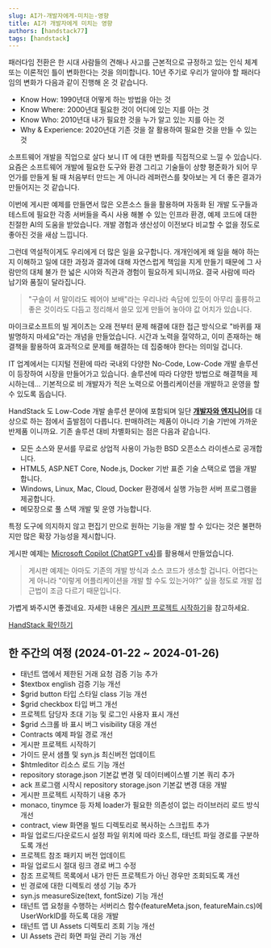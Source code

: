 ```yaml
---
slug: AI가-개발자에게-미치는-영향
title: AI가 개발자에게 미치는 영향
authors: [handstack77]
tags: [handstack]
---
```


패러다임 전환은 한 시대 사람들의 견해나 사고를 근본적으로 규정하고 있는 인식 체계 또는 이론적인 틀이 변화한다는 것을 의미합니다. 10년 주기로 우리가 알아야 할 패러다임의 변화가 다음과 같이 진행해 온 것 같습니다.

* Know How: 1990년대 어떻게 하는 방법을 아는 것
* Know Where: 2000년대 필요한 것이 어디에 있는 지를 아는 것
* Know Who: 2010년대 내가 필요한 것을 누가 알고 있는 지를 아는 것
* Why & Experience: 2020년대 기존 것을 잘 활용하여 필요한 것을 만들 수 있는 것

소프트웨어 개발을 직업으로 살다 보니 IT 에 대한 변화를 직접적으로 느낄 수 있습니다. 요즘은 소프트웨어 개발에 필요한 도구와 환경 그리고 기술들이 상향 평준화가 되어 무언가를 만들게 될 때 처음부터 만드는 게 아니라 레퍼런스를 찾아보는 게 더 좋은 결과가 만들어지는 것 같습니다.

이번에 게시판 예제를 만들면서 많은 오픈소스 들을 활용하며 자동화 된 개발 도구들과 테스트에 필요한 각종 서버들을 즉시 사용 해볼 수 있는 인프라 환경, 예제 코드에 대한 친절한 AI의 도움을 받았습니다. 개발 경험과 생산성이 이전보다 비교할 수 없을 정도로 좋아진 것을 새삼 느낍니다.

그런데 역설적이게도 우리에게 더 많은 일을 요구합니다. 개개인에게 왜 일을 해야 하는 지 이해하고 일에 대한 과정과 결과에 대해 자연스럽게 책임을 지게 만들기 때문에 그 사람만의 대체 불가 한 넓은 시야와 직관과 경험이 필요하게 되니까요. 결국 사람에 따라 납기와 품질이 달라집니다.

> "구슬이 서 말이라도 꿰어야 보배"라는 우리나라 속담에 있듯이 아무리 훌륭하고 좋은 것이라도 다듬고 정리해서 쓸모 있게 만들어 놓아야 값 어치가 있습니다.

마이크로소프트의 빌 게이츠는 오래 전부터 문제 해결에 대한 접근 방식으로 "바퀴를 재 발명하지 마세요"라는 개념을 만들었습니다. 시간과 노력을 절약하고, 이미 존재하는 해결책을 활용하여 효과적으로 문제를 해결하는 데 집중해야 한다는 의미일 겁니다.

IT 업계에서는 디지털 전환에 따라 국내외 다양한 No-Code, Low-Code 개발 솔루션이 등장하여 시장을 만들어가고 있습니다. 솔루션에 따라 다양한 방법으로 해결책을 제시하는데... 기본적으로 비 개발자가 적은 노력으로 어플리케이션을 개발하고 운영을 할 수 있도록 돕습니다.

HandStack 도 Low-Code 개발 솔루션 분야에 포함되며 일단 <U>**개발자와 엔지니어**</U>를 대상으로 하는 점에서 출발점이 다릅니다. 판매하려는 제품이 아니라 기술 기반에 가까운 반제품 이니까요. 기존 솔루션 대비 차별화되는 점은 다음과 같습니다.

* 모든 소스와 문서를 무료로 상업적 사용이 가능한 BSD 오픈소스 라이센스로 공개합니다.
* HTML5, ASP.NET Core, Node.js, Docker 기반 표준 기술 스택으로 앱을 개발합니다.
* Windows, Linux, Mac, Cloud, Docker 환경에서 실행 가능한 서버 프로그램을 제공합니다.
* 메모장으로 풀 스택 개발 및 운영 가능합니다.

특정 도구에 의지하지 않고 편집기 만으로 원하는 기능을 개발 할 수 있다는 것은 불편하지만 많은 확장 가능성을 제시합니다.

게시판 예제는 [Microsoft Copilot (ChatGPT v4)](https://copilot.microsoft.com/)를 활용해서 만들었습니다.

> 게시판 예제는 아마도 기존의 개발 방식과 소스 코드가 생소할 겁니다. 어렵다는게 아니라 "이렇게 어플리케이션을 개발 할 수도 있는거야?" 싶을 정도로 개발 접근법이 조금 다르기 때문입니다.

가볍게 봐주시면 좋겠네요. 자세한 내용은 [게시판 프로젝트 시작하기](https://handstack.kr/docs/startup/handsonlab/%EA%B2%8C%EC%8B%9C%ED%8C%90-%ED%94%84%EB%A1%9C%EC%A0%9D%ED%8A%B8-%EC%8B%9C%EC%9E%91%ED%95%98%EA%B8%B0)을 참고하세요.

[HandStack 확인하기](https://github.com/handstack77/handstack)

## 한 주간의 여정 (2024-01-22 ~ 2024-01-26)
* 태넌트 앱에서 제한된 거래 요청 검증 기능 추가
* $textbox english 검증 기능 개선
* $grid button 타입 스타일 class 기능 개선
* $grid checkbox 타입 버그 개선
* 프로젝트 담당자 초대 기능 및 로그인 사용자 표시 개선
* $grid 스크롤 바 표시 버그 visibility 대응 개선
* Contracts 예제 파일 경로 개선
* 게시판 프로젝트 시작하기
* 가이드 문서 샘플 및 syn.js 최신버전 업데이트
* $htmleditor 리소스 로드 기능 개선
* repository storage.json 기본값 변경 및 데이터베이스별 기본 쿼리 추가
* ack 프로그램 시작시 repository storage.json 기본값 변경 대응 개발
* 게시판 프로젝트 시작하기 내용 추가
* monaco, tinymce 등 자체 loader가 필요한 의존성이 없는 라이브러리 로드 방식 개선
* contract, view 화면을 빌드 디렉토리로 복사하는 스크립트 추가
* 파일 업로드/다운로드시 설정 파일 위치에 따라 호스트, 태넌트 파일 경로를 구분하도록 개선
* 프로젝트 참조 패키지 버전 업데이트
* 파일 업로드시 절대 링크 경로 버그 수정
* 참조 프로젝트 목록에서 내가 만든 프로젝트가 아닌 경우만 조회되도록 개선
* 빈 경로에 대한 디렉토리 생성 기능 추가
* syn.js measureSize(text, fontSize) 기능 개선
* 태넌트 앱 요청을 수행하는 서버리스 함수(featureMeta.json, featureMain.cs)에 UserWorkID를 하도록 대응 개발
* 태넌트 앱 UI Assets 디렉토리 조회 기능 개선
* UI Assets 관리 화면 파일 관리 기능 개선